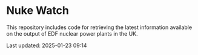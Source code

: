 # Nuke Watch

This repository includes code for retrieving the latest information available on the output of EDF nuclear power plants in the UK.

Last updated: 2025-01-23 09:14